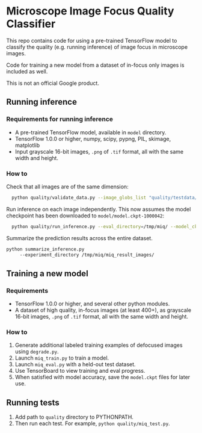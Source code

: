 # Microscope Image Focus Quality Classifier

This repo contains code for using a pre-trained TensorFlow model to classify the
quality (e.g. running inference) of image focus in microscope images.

Code for training a new model from a dataset of in-focus only images is included
as well.

This is not an official Google product.

## Running inference

### Requirements for running inference
* A pre-trained TensorFlow model, available in `model` directory.
* TensorFlow 1.0.0 or higher, numpy, scipy, pypng, PIL, skimage, matplotlib
* Input grayscale 16-bit images, `.png` of `.tif` format, all with the same
width and height.

### How to

Check that all images are of the same dimension:
```sh
  python quality/validate_data.py --image_globs_list "quality/testdata/images_for_glob_test/00_mcf-z-stacks-*,quality/testdata/BBBC006*10.png" --image_width=696 --image_height=520
```

Run inference on each image independently.
This now assumes the model checkpoint has been downloaded to
`model/model.ckpt-1000042`:

```sh
  python quality/run_inference.py --eval_directory=/tmp/miq/ --model_ckpt_file model/model.ckpt-1000042 --image_globs_list "quality/testdata/images_for_glob_test/00_mcf-z-stacks-*,quality/testdata/BBBC006*10.png"
```

Summarize the prediction results across the entire dataset.
```sh
python summarize_inference.py
     --experiment_directory /tmp/miq/miq_result_images/
```

## Training a new model

### Requirements
* TensorFlow 1.0.0 or higher, and several other python modules.
* A dataset of high quality, in-focus images (at least 400+), as grayscale 16-bit
images, `.png` of `.tif` format, all with the same width and height.

### How to

1. Generate additional labeled training examples of defocused images using `degrade.py`.
1. Launch `miq_train.py` to train a model.
1. Launch `miq_eval.py` with a held-out test dataset.
1. Use TensorBoard to view training and eval progress.
1. When satisfied with model accuracy, save the `model.ckpt` files for later use.

## Running tests

1. Add path to `quality` directory to PYTHONPATH.
1. Then run each test. For example,  `python quality/miq_test.py`.